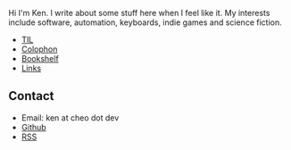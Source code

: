 Hi I'm Ken. I write about some stuff here when I feel like it. My interests
include software, automation, keyboards, indie games and science fiction.

- [TIL](/til)
- [Colophon](/colophon)
- [Bookshelf](/books)
- [Links](/links)

## Contact

- Email: ken at cheo dot dev
- [Github](https://github.com/kencx)
- [RSS](/posts/index.xml)
